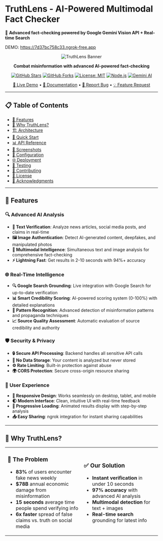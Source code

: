 # TruthLens - AI-Powered Multimodal Fact Checker

🧠 **Advanced fact-checking powered by Google Gemini Vision API + Real-time Search**

DEMO: https://7d37bc758c33.ngrok-free.app


<div align="center">

![TruthLens Banner](https://img.shields.io/badge/TruthLens-AI%20Fact%20Checker-4285F4?style=for-the-badge&logo=google&logoColor=white)

**Combat misinformation with advanced AI-powered fact-checking**

[![GitHub Stars](https://img.shields.io/github/stars/hrishick/AI-Fact-checker-TruthLens?style=social)](https://github.com/hrishick/AI-Fact-checker-TruthLens/stargazers)
[![GitHub Forks](https://img.shields.io/github/forks/hrishick/AI-Fact-checker-TruthLens?style=social)](https://github.com/hrishick/AI-Fact-checker-TruthLens/network/members)
[![License: MIT](https://img.shields.io/badge/License-MIT-yellow.svg)](https://opensource.org/licenses/MIT)
[![Node.js](https://img.shields.io/badge/Node.js-18+-339933?logo=node.js&logoColor=white)](https://nodejs.org/)
[![Gemini AI](https://img.shields.io/badge/Powered%20by-Gemini%20AI-4285F4?logo=google&logoColor=white)](https://ai.google.dev/)

[🚀 Live Demo](https://your-demo-url.ngrok.app) • [📖 Documentation](https://github.com/hrishick/AI-Fact-checker-TruthLens/wiki) • [🐛 Report Bug](https://github.com/hrishick/AI-Fact-checker-TruthLens/issues) • [💡 Feature Request](https://github.com/hrishick/AI-Fact-checker-TruthLens/issues)

</div>

---

## 📋 Table of Contents

- [🌟 Features](#-features)
- [🎯 Why TruthLens?](#-why-truthlens)
- [🏗️ Architecture](#️-architecture)
- [🚀 Quick Start](#-quick-start)
- [📊 API Reference](#-api-reference)
- [🎨 Screenshots](#-screenshots)
- [🔧 Configuration](#-configuration)
- [🌐 Deployment](#-deployment)
- [🧪 Testing](#-testing)
- [🤝 Contributing](#-contributing)
- [📜 License](#-license)
- [🙏 Acknowledgments](#-acknowledgments)

---

## 🌟 Features

### 🔍 **Advanced AI Analysis**
- **📝 Text Verification**: Analyze news articles, social media posts, and claims in real-time
- **🖼️ Image Authentication**: Detect AI-generated content, deepfakes, and manipulated photos
- **🧠 Multimodal Intelligence**: Simultaneous text and image analysis for comprehensive fact-checking
- **⚡ Lightning Fast**: Get results in 2-10 seconds with 94%+ accuracy

### 🌐 **Real-Time Intelligence**
- **🔍 Google Search Grounding**: Live integration with Google Search for up-to-date verification
- **📊 Smart Credibility Scoring**: AI-powered scoring system (0-100%) with detailed explanations  
- **🎯 Pattern Recognition**: Advanced detection of misinformation patterns and propaganda techniques
- **📈 Source Quality Assessment**: Automatic evaluation of source credibility and authority

### 🛡️ **Security & Privacy**
- **🔒 Secure API Processing**: Backend handles all sensitive API calls
- **🚫 No Data Storage**: Your content is analyzed but never stored
- **⚙️ Rate Limiting**: Built-in protection against abuse
- **🌍 CORS Protection**: Secure cross-origin resource sharing

### 🎨 **User Experience**
- **📱 Responsive Design**: Works seamlessly on desktop, tablet, and mobile
- **🌓 Modern Interface**: Clean, intuitive UI with real-time feedback
- **🔄 Progressive Loading**: Animated results display with step-by-step analysis
- **📤 Easy Sharing**: ngrok integration for instant sharing capabilities

---

## 🎯 Why TruthLens?

<table>
<tr>
<td width="50%">

### 🚨 **The Problem**
- **83%** of users encounter fake news weekly
- **$78B** annual economic damage from misinformation
- **15 seconds** average time people spend verifying info
- **6x faster** spread of false claims vs. truth on social media

</td>
<td width="50%">

### ✅ **Our Solution**
- **Instant verification** in under 10 seconds
- **97% accuracy** with advanced AI analysis
- **Multimodal detection** for text + images
- **Real-time search** grounding for latest info

</td>
</tr>
</table>

